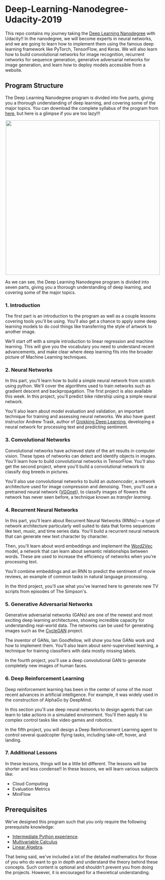# Deep-Learning-Nanodegree-Udacity-2019
This repo contains my journey taking the [Deep Learning Nanodegree](https://www.udacity.com/course/deep-learning-nanodegree--nd101) with Udacity!! In the nanodegree, we will become experts in neural networks, and we are going to learn how to implement them using the famous deep learning framework like PyTorch, TensorFlow, and Keras. We will also learn how to build convolutional networks for image recognition, recurrent networks for sequence generation, generative adversarial networks for image generation, and learn how to deploy models accessible from a website.



## Program Structure

The Deep Learning Nanodegree program is divided into five parts, giving you a thorough understanding of deep learning, and covering some of the major topics. You can download the complete syllabus of the program from [here](), but here is a glimpse if you are too lazy!!!



<p align="center">
<img src="http://www.mediafire.com/convkey/42be/rxcuijccf8ru9s4zg.jpg"  height="500"/> 
</p>

As we can see, the Deep Learning Nanodegree program is divided into seven parts, giving you a thorough understanding of deep learning, and covering some of the major topics.



### 1. Introduction 

The first part is an introduction to the program as well as a couple lessons covering tools you'll be using. You'll also get a chance to apply some deep learning models to do cool things like transferring the style of artwork to another image.

We’ll start off with a simple introduction to linear regression and machine learning. This will give you the vocabulary you need to understand recent advancements, and make clear where deep learning fits into the broader picture of Machine Learning techniques.



### 2. Neural Networks

In this part, you'll learn how to build a simple neural network from scratch using python. We'll cover the algorithms used to train networks such as gradient descent and backpropagation. The first project is also available this week. In this project, you'll predict bike ridership using a simple neural network.

You'll also learn about model evaluation and validation, an important technique for training and assessing neural networks. We also have guest instructor Andrew Trask, author of [Grokking Deep Learning](https://www.manning.com/books/grokking-deep-learning), developing a neural network for processing text and predicting sentiment.



### 3. Convolutional Networks

Convolutional networks have achieved state of the art results in computer vision. These types of networks can detect and identify objects in images. You'll learn how to build convolutional networks in TensorFlow. You'll also get the second project, where you'll build a convolutional network to classify dog breeds in pictures.

You'll also use convolutional networks to build an *autoencoder*, a network architecture used for image compression and denoising. Then, you'll use a pretrained neural network ([VGGnet](https://arxiv.org/pdf/1409.1556.pdf)), to classify images of flowers the network has never seen before, a technique known as *transfer learning*.



### 4. Recurrent Neural Networks

In this part, you’ll learn about Recurrent Neural Networks (RNNs) — a type of network architecture particularly well suited to data that forms sequences like text, music, and time series data. You'll build a recurrent neural network that can generate new text character by character.

Then, you'll learn about word embeddings and implement the [Word2Vec](https://en.wikipedia.org/wiki/Word2vec) model, a network that can learn about semantic relationships between words. These are used to increase the efficiency of networks when you're processing text.

You'll combine embeddings and an RNN to predict the sentiment of movie reviews, an example of common tasks in natural language processing.

In the third project, you'll use what you've learned here to generate new TV scripts from episodes of The Simpson's.



### 5. Generative Adversarial Networks

Generative adversarial networks (GANs) are one of the newest and most exciting deep learning architectures, showing incredible capacity for understanding real-world data. The networks can be used for generating images such as the [CycleGAN](https://github.com/junyanz/CycleGAN) project.

The inventor of GANs, Ian Goodfellow, will show you how GANs work and how to implement them. You'll also learn about semi-supervised learning, a technique for training classifiers with data mostly missing labels.

In the fourth project, you'll use a deep convolutional GAN to generate completely new images of human faces.



### 6. Deep Reinforcement Learning

Deep reinforcement learning has been in the center of some of the most recent advances in artificial intelligence. For example, it was widely used in the construction of AlphaGo by DeepMind.

In this section you'll use deep neural networks to design agents that can learn to take actions in a simulated environment. You'll then apply it to complex control tasks like video games and robotics.

In the fifth project, you will design a Deep Reinforcement Learning agent to control several quadcopter flying tasks, including take-off, hover, and landing.



### 7. Additional Lessons

In these lessons, things will be a little bit different. The lessons will be shorter and less condense!! In these lessons, we will learn various subjects like:

- Cloud Computing
- Evaluation Metrics
- MiniFlow



## Prerequisites

We've designed this program such that you only require the following prerequisite knowledge:

-  [Intermediate Python experience](https://www.udacity.com/course/programming-foundations-with-python--ud036).
- [Multivariable Calculus](https://www.khanacademy.org/math/multivariable-calculus)
- [Linear Algebra](https://www.khanacademy.org/math/linear-algebra).

That being said, we've included a lot of the detailed mathematics for those of you who do want to go in depth and understand the theory behind these concepts. Such content is optional and shouldn't prevent you from doing the projects. However, it is encouraged for a theoretical understanding.